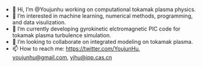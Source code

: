 - 👋 Hi, I’m @Youjunhu working on computational tokamak plasma physics.
- 👀 I’m interested in machine learning, numerical methods, programming, and data visulization.
- 🌱 I’m currently developing gyrokinetic elctromagnetic PIC code for tokamak plasma turbulence simulation.
- 💞️ I’m looking to collaborate on integrated modeling on tokamak plasma.
- 📫 How to reach me: https://twitter.com/YoujunHu, youjunhu@gmail.com, yjhu@ipp.cas.cn

<!---
Youjunhu/Youjunhu is a ✨ special ✨ repository because its `README.md` (this file) appears on your GitHub profile.
You can click the Preview link to take a look at your changes.
--->
